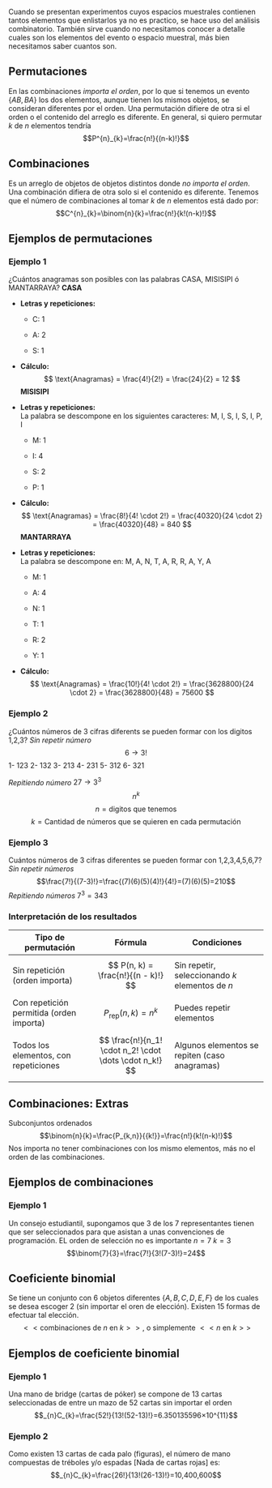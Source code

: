  Cuando se presentan experimentos cuyos espacios muestrales contienen tantos elementos que enlistarlos ya no es practico, se hace uso del análisis combinatorio.
También sirve cuando no necesitamos conocer a detalle cuales son los elementos del evento o espacio muestral, más bien necesitamos saber cuantos son.
## Permutaciones
En las combinaciones *importa el orden*, por lo que si tenemos un evento $\{AB,BA\}$ los dos elementos, aunque tienen los mismos objetos, se consideran diferentes por el orden.
Una permutación difiere de otra si el orden o el contenido del arreglo es diferente.
En general, si quiero permutar $k$ de  $n$ elementos tendría
$$P^{n}_{k}=\frac{n!}{(n-k)!}$$
## Combinaciones
Es un arreglo de objetos de objetos distintos donde *no importa el orden*.
Una combinación difiera de otra solo si el contenido es diferente.
Tenemos que el número de combinaciones al tomar $k$ de $n$ elementos está dado por:
$$C^{n}_{k}=\binom{n}{k}=\frac{n!}{k!(n-k)!}$$
## Ejemplos de permutaciones
### Ejemplo 1
¿Cuántos anagramas son posibles con las palabras CASA, MISISIPI ó MANTARRAYA?
	**CASA**
- **Letras y repeticiones:**
    
    - C: 1
        
    - A: 2
        
    - S: 1
        
- **Cálculo:**
    $$
   \text{Anagramas} = \frac{4!}{2!} = \frac{24}{2} = 12
    $$
    **MISISIPI**

- **Letras y repeticiones:**  
    La palabra se descompone en los siguientes caracteres: M, I, S, I, S, I, P, I
    
    - M: 1
        
    - I: 4
        
    - S: 2
        
    - P: 1
        
- **Cálculo:**
    $$
    \text{Anagramas} = \frac{8!}{4! \cdot 2!} = \frac{40320}{24 \cdot 2} = \frac{40320}{48} = 840
    $$
    **MANTARRAYA**

- **Letras y repeticiones:**  
    La palabra se descompone en: M, A, N, T, A, R, R, A, Y, A
    
    - M: 1
        
    - A: 4
        
    - N: 1
        
    - T: 1
        
    - R: 2
        
    - Y: 1
        
- **Cálculo:**
    $$
    \text{Anagramas} = \frac{10!}{4! \cdot 2!} = \frac{3628800}{24 \cdot 2} = \frac{3628800}{48} = 75600
    $$
### Ejemplo 2
¿Cuántos números de 3 cifras diferents se pueden formar con los digitos 1,2,3?
*Sin repetir número*
$$6\rightarrow 3!$$
1- 123
2- 132
3- 213
4- 231
5- 312
6- 321

*Repitiendo número*
$27 \rightarrow 3^{3}$
$$n^{k}$$
$$n = \text{digitos que tenemos}$$
$$k = \text{Cantidad de números que se quieren en cada permutación}$$
### Ejemplo 3
Cuántos números de 3 cifras diferentes se pueden formar con 1,2,3,4,5,6,7? 
*Sin repetir números*
$$\frac{7!}{(7-3)!}=\frac{(7)(6)(5)(4)!}{4!}=(7)(6)(5)=210$$
*Repitiendo números*
$7^{3}=343$

### Interpretación de los resultados
| Tipo de permutación                      | Fórmula                                                 | Condiciones                                     |
| ---------------------------------------- | ------------------------------------------------------- | ----------------------------------------------- |
| Sin repetición (orden importa)           | $$ P(n, k) = \frac{n!}{(n - k)!} $$                     | Sin repetir, seleccionando $k$ elementos de $n$ |
| Con repetición permitida (orden importa) | $$ P_{\text{rep}}(n, k) = n^k $$                        | Puedes repetir elementos                        |
| Todos los elementos, con repeticiones    | $$ \frac{n!}{n_1! \cdot n_2! \cdot \dots \cdot n_k!} $$ | Algunos elementos se repiten (caso anagramas)   |
## Combinaciones: Extras
Subconjuntos ordenados
$$\binom{n}{k}=\frac{P_{k,n}}{{k!}}=\frac{n!}{k!(n-k)!}$$
Nos importa no tener combinaciones con los mismo elementos, más no el orden de las combinaciones.

## Ejemplos de combinaciones
### Ejemplo 1
Un consejo estudiantil, supongamos que 3 de los 7 representantes tienen que ser seleccionados para que asistan a unas convenciones de programación. EL orden de selección no es importante
$n=7$
$k=3$
$$\binom{7}{3}=\frac{7!}{3!(7-3)!}=24$$

## Coeficiente binomial
Se tiene un conjunto con 6 objetos diferentes $\{A,B,C,D,E,F\}$ de los cuales se desea escoger 2 (sin importar el oren de elección). Existen 15 formas de efectuar tal elección.
$$<<\text{combinaciones de }n \text{ en } k>> \text{, o simplemente }<<n\text{ en }k>>$$
## Ejemplos de coeficiente binomial
### Ejemplo 1
Una mano de bridge (cartas de póker) se compone de 13 cartas seleccionadas de entre un mazo de 52 cartas sin importar el orden
$$_{n}C_{k}=\frac{52!}{13!(52-13)!}=6.350135596×10^{11}$$
### Ejemplo 2
Como existen 13 cartas de cada palo (figuras), el número de mano compuestas de tréboles y/o espadas \[Nada de cartas rojas] es:
$$_{n}C_{k}=\frac{26!}{13!(26-13)!}=10,400,600$$
